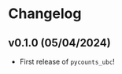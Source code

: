 # Changelog

<!--next-version-placeholder-->

## v0.1.0 (05/04/2024)

- First release of `pycounts_ubc`!